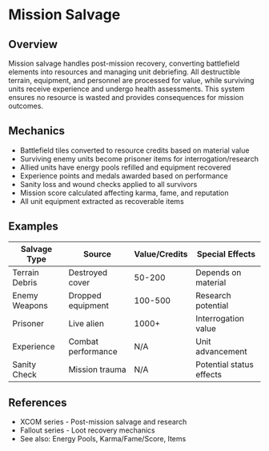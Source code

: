 # Mission Salvage

## Overview
Mission salvage handles post-mission recovery, converting battlefield elements into resources and managing unit debriefing. All destructible terrain, equipment, and personnel are processed for value, while surviving units receive experience and undergo health assessments. This system ensures no resource is wasted and provides consequences for mission outcomes.

## Mechanics
- Battlefield tiles converted to resource credits based on material value
- Surviving enemy units become prisoner items for interrogation/research
- Allied units have energy pools refilled and equipment recovered
- Experience points and medals awarded based on performance
- Sanity loss and wound checks applied to all survivors
- Mission score calculated affecting karma, fame, and reputation
- All unit equipment extracted as recoverable items

## Examples
| Salvage Type | Source | Value/Credits | Special Effects |
|--------------|--------|---------------|----------------|
| Terrain Debris | Destroyed cover | 50-200 | Depends on material |
| Enemy Weapons | Dropped equipment | 100-500 | Research potential |
| Prisoner | Live alien | 1000+ | Interrogation value |
| Experience | Combat performance | N/A | Unit advancement |
| Sanity Check | Mission trauma | N/A | Potential status effects |

## References
- XCOM series - Post-mission salvage and research
- Fallout series - Loot recovery mechanics
- See also: Energy Pools, Karma/Fame/Score, Items